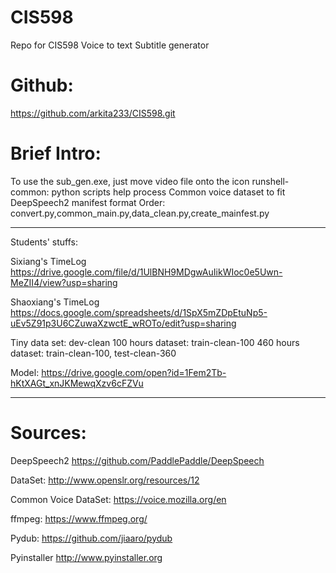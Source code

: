 # CIS598
Repo for CIS598
Voice to text
Subtitle generator
# Github:
https://github.com/arkita233/CIS598.git

# Brief Intro:
To use the sub_gen.exe, just move video file onto the icon
runshell-common: python scripts help process Common voice dataset to fit DeepSpeech2 manifest format
	Order: convert.py,common_main.py,data_clean.py,create_mainfest.py

****************************************************************
Students' stuffs:

Sixiang's TimeLog
https://drive.google.com/file/d/1UlBNH9MDgwAuIikWIoc0e5Uwn-MeZII4/view?usp=sharing

Shaoxiang's TimeLog
https://docs.google.com/spreadsheets/d/1SpX5mZDpEtuNp5-uEv5Z91p3U6CZuwaXzwctE_wROTo/edit?usp=sharing

Tiny data set:
dev-clean
100 hours dataset:
train-clean-100
460 hours dataset:
train-clean-100, test-clean-360

Model:
https://drive.google.com/open?id=1Fem2Tb-hKtXAGt_xnJKMewqXzv6cFZVu
****************************************************************
# Sources:

DeepSpeech2
https://github.com/PaddlePaddle/DeepSpeech

DataSet:
http://www.openslr.org/resources/12

Common Voice DataSet:
https://voice.mozilla.org/en

ffmpeg:
https://www.ffmpeg.org/

Pydub:
https://github.com/jiaaro/pydub

Pyinstaller
http://www.pyinstaller.org

